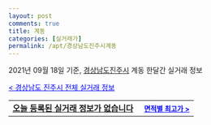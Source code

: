 ```yaml
---
layout: post
comments: true
title: 계동
categories: [실거래가]
permalink: /apt/경상남도진주시계동
---
```


2021년 09월 18일 기준, <a href="/apt/경상남도진주시">경상남도진주시</a> 계동 한달간 실거래 정보

<a style="color: blue;" href="/apt/경상남도진주시">< 경상남도 진주시 전체 실거래 정보</a>
<!---- start ---->
<table>
  <tr>
    <td colspan="4" style="font-weight: bold;"><a href="/apt/경상남도진주시계동{name_without_space}">오늘 등록된 실거래 정보가 없습니다</a> &nbsp;&nbsp;&nbsp; <a style="color: blue; font-size: smaller;" href="/apt/경상남도진주시계동{name_without_space}">면적별 최고가 ></a></td>
  </tr>
    
</table>
<!---- end ---->
    